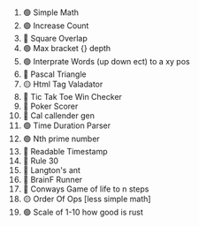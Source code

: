 1. 🟢 Simple Math
1. 🟢 Increase Count
1. 🔴 Square Overlap
1. 🟢 Max bracket {} depth
1. 🟢 Interprate Words (up down ect) to a xy pos
1. 🔴 Pascal Triangle
1. 🟡 Html Tag Valadator
1. 🔴 Tic Tak Toe Win Checker
1. 🔴 Poker Scorer
1. 🔴 Cal callender gen
1. 🟢 Time Duration Parser
1. 🟢 Nth prime number
1. 🔴 Readable Timestamp
1. 🔴 Rule 30
1. 🔴 Langton's ant
1. 🔴 BrainF Runner
1. 🔴 Conways Game of life to n steps
1. 🟡 Order Of Ops [less simple math]
1. 🟢 Scale of 1-10 how good is rust

